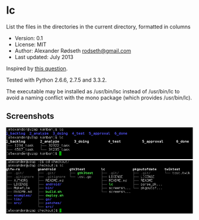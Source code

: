 lc
==

List the files in the directories in the current directory, formatted in columns

* Version: 0.1
* License: MIT
* Author: Alexander Rødseth <rodseth@gmail.com>
* Last updated: July 2013

Inspired by [this question](http://unix.stackexchange.com/questions/83072/ls-should-display-contents-of-flat-directory-structure-in-columns).

Tested with Python 2.6.6, 2.7.5 and 3.3.2.

The executable may be installed as /usr/bin/lsc instead of /usr/bin/lc to avoid a naming conflict with the mono package (which provides /usr/bin/lc).

Screenshots
-----------

![](screenshot1.png)
![](screenshot2.png)

